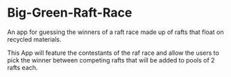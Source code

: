 Big-Green-Raft-Race
===================

An app for guessing the winners of a raft race made up of rafts that float on recycled materials.

This App will feature the contestants of the raf race and allow the users to pick the winner between competing rafts that will be added to pools of 2 rafts each.
